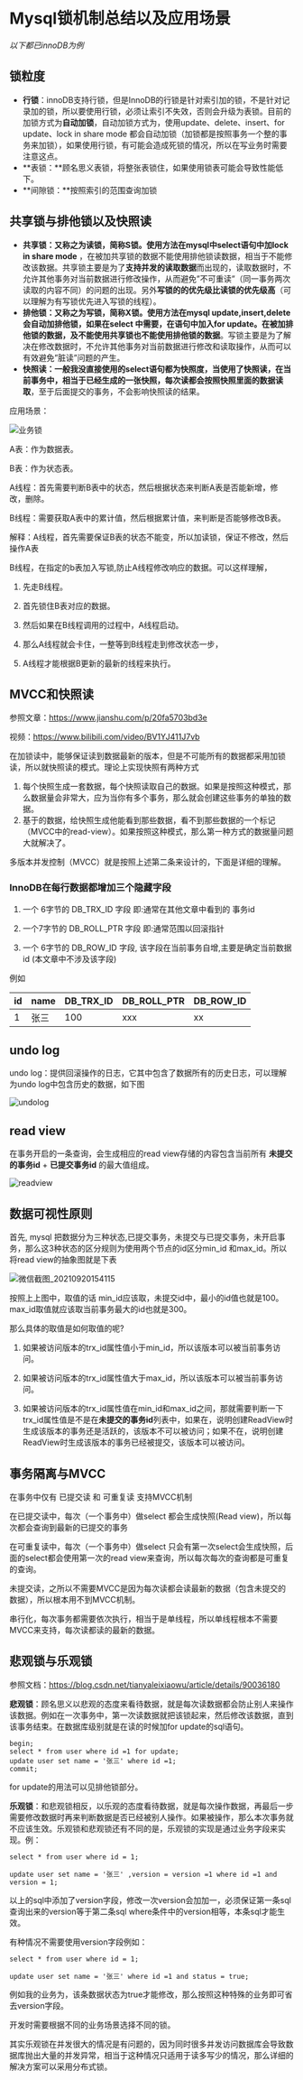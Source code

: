 # Mysql锁机制总结以及应用场景

*以下都已innoDB为例*

## 锁粒度

- **行锁**：innoDB支持行锁，但是InnoDB的行锁是针对索引加的锁，不是针对记录加的锁，所以要使用行锁，必须让索引不失效，否则会升级为表锁。目前的加锁方式为**自动加锁**，自动加锁方式为，使用update、delete、insert、for update、lock in share mode 都会自动加锁（加锁都是按照事务一个整的事务来加锁），如果使用行锁，有可能会造成死锁的情况，所以在写业务时需要注意这点。
- **表锁：**顾名思义表锁，将整张表锁住，如果使用锁表可能会导致性能低下。
- **间隙锁：**按照索引的范围查询加锁



## 共享锁与排他锁以及快照读

- **共享锁：**又称之为读锁，简称S锁。使用方法在mysql中select语句中加**lock in share mode** ，在被加共享锁的数据不能使用排他锁读数据，相当于不能修改该数据。共享锁主要是为了**支持并发的读取数据**而出现的，读取数据时，不允许其他事务对当前数据进行修改操作，从而避免”不可重读”（同一事务两次读取的内容不同）的问题的出现。另外**写锁的的优先级比读锁的优先级高**（可以理解为有写锁优先进入写锁的线程）。
- **排他锁：**又称之为写锁，简称X锁。使用方法在mysql update,insert,delete会自动加排他锁，如果在select 中需要，在语句中加入for update。在被加排他锁的数据，及**不能使用共享锁也不能使用排他锁的数据**。写锁主要是为了解决在修改数据时，不允许其他事务对当前数据进行修改和读取操作，从而可以有效避免”脏读”问题的产生。
- **快照读：**一般我没直接使用的select语句都为快照度，当使用了快照读，在当前事务中，相当于已经生成的一张快照，每次读都会按照**快照里面的数据读取**，至于后面提交的事务，不会影响快照读的结果。

应用场景：

![业务锁](.\image\业务锁.png)

A表：作为数据表。

B表：作为状态表。

A线程：首先需要判断B表中的状态，然后根据状态来判断A表是否能新增，修改，删除。

B线程：需要获取A表中的累计值，然后根据累计值，来判断是否能够修改B表。

解释：A线程，首先需要保证B表的状态不能变，所以加读锁，保证不修改，然后操作A表

B线程，在指定的b表加入写锁,防止A线程修改响应的数据。可以这样理解，

1. 先走B线程。

2. 首先锁住B表对应的数据。

3. 然后如果在B线程调用的过程中，A线程启动。

4. 那么A线程就会卡住，一整等到B线程走到修改状态一步，

5. A线程才能根据B更新的最新的线程来执行。

## MVCC和快照读

参照文章：https://www.jianshu.com/p/20fa5703bd3e

视频：https://www.bilibili.com/video/BV1YJ411J7vb

在加锁读中，能够保证读到数据最新的版本，但是不可能所有的数据都采用加锁读，所以就快照读的模式。理论上实现快照有两种方式

1. 每个快照生成一套数据，每个快照读取自己的数据。如果是按照这种模式，那么数据量会非常大，应为当你有多个事务，那么就会创建这些事务的单独的数据。
2. 基于的数据，给快照生成他能看到那些数据，看不到那些数据的一个标记（MVCC中的read-view）。如果按照这种模式，那么第一种方式的数据量问题大就解决了。

多版本并发控制（MVCC）就是按照上述第二条来设计的，下面是详细的理解。

### InnoDB在每行数据都增加三个隐藏字段

1. 一个 6字节的 DB_TRX_ID 字段 即:通常在其他文章中看到的 事务id

2. 一个7字节的 DB_ROLL_PTR 字段 即:通常范围以回滚指针

3. 一个 6字节的 DB_ROW_ID 字段, 该字段在当前事务自增,主要是确定当前数据id (本文章中不涉及该字段)

例如

| id   | name | DB_TRX_ID | DB_ROLL_PTR | DB_ROW_ID |
| ---- | ---- | --------- | ----------- | --------- |
| 1    | 张三 | 100       | xxx         | xx        |

## undo log

undo log：提供回滚操作的日志，它其中包含了数据所有的历史日志，可以理解为undo log中包含历史的数据，如下图

![undolog](.\image\undolog.png)

## read view

在事务开启的一条查询，会生成相应的read view存储的内容包含当前所有 **未提交的事务id** + **已提交事务id** 的最大值组成。

![readview](.\image\readview.png)

## 数据可视性原则

首先, mysql 把数据分为三种状态,已提交事务，未提交与已提交事务，未开启事务，那么这3种状态的区分规则为使用两个节点的id区分min_id 和max_id。所以将read view的抽象图就是下表

![微信截图_20210920154115](.\image\微信截图_20210920154115.png)

按照上上图中，取值的话 min_id应该取，未提交id中，最小的id值也就是100。max_id取值就应该取当前事务最大的id也就是300。

那么具体的取值是如何取值的呢?

1. 如果被访问版本的trx_id属性值小于min_id，所以该版本可以被当前事务访问。

2. 如果被访问版本的trx_id属性值大于max_id，所以该版本可以被当前事务访问。

4. 如果被访问版本的trx_id属性值在min_id和max_id之间，那就需要判断一下trx_id属性值是不是在**未提交的事务id**列表中，如果在，说明创建ReadView时生成该版本的事务还是活跃的，该版本不可以被访问；如果不在，说明创建ReadView时生成该版本的事务已经被提交，该版本可以被访问。

## 事务隔离与MVCC

在事务中仅有 已提交读 和 可重复读 支持MVCC机制

在已提交读中，每次（一个事务中）做select 都会生成快照(Read view)，所以每次都会查询到最新的已提交的事务

在可重复读中，每次（一个事务中）做select 只会有第一次select会生成快照，后面的select都会使用第一次的read view来查询，所以每次每次的查询都是可重复的查询。

未提交读，之所以不需要MVCC是因为每次读都会读最新的数据（包含未提交的数据），所以根本用不到MVCC机制。

串行化，每次事务都需要依次执行，相当于是单线程，所以单线程根本不需要MVCC来支持，每次读都读的最新的数据。

##  悲观锁与乐观锁

参照文档：https://blog.csdn.net/tianyaleixiaowu/article/details/90036180

**悲观锁**：顾名思义以悲观的态度来看待数据，就是每次读数据都会防止别人来操作该数据。例如在一次事务中，第一次读数据就把该锁起来，然后修改该数据，直到该事务结束。在数据库级别就是在读的时候加for update的sql语句。

```
begin;
select * from user where id =1 for update;
update user set name = '张三' where id =1;
commit;
```

for update的用法可以见排他锁部分。

**乐观锁**：和悲观锁相反，以乐观的态度看待数据，就是每次操作数据，再最后一步需要修改数据时再来判断数据是否已经被别人操作。如果被操作，那么本次事务就不应该生效。乐观锁和悲观锁还有不同的是，乐观锁的实现是通过业务字段来实现。例：

```
select * from user where id = 1;

update user set name = '张三' ,version = version =1 where id =1 and version = 1;
```

以上的sql中添加了version字段，修改一次version会加加一，必须保证第一条sql查询出来的version等于第二条sql where条件中的version相等，本条sql才能生效。

有种情况不需要使用version字段例如：

```
select * from user where id = 1;

update user set name = '张三' where id =1 and status = true;
```

例如我的业务为，该条数据状态为true才能修改，那么按照这种特殊的业务即可省去version字段。

开发时需要根据不同的业务场景选择不同的锁。

其实乐观锁在并发很大的情况是有问题的，因为同时很多并发访问数据库会导致数据库抛出大量的并发异常，相当于这种情况只适用于读多写少的情况，那么详细的解决方案可以采用分布式锁。


